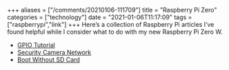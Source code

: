 +++
aliases = ["/comments/20210106-111709"]
title = "Raspberry Pi Zero"
categories = ["technology"]
date = "2021-01-06T11:17:09"
tags = ["raspberrypi","link"]
+++
Here’s a collection of Raspberry Pi articles I’ve found helpful while I consider what to do with my new Raspberry Pi Zero W.

- [GPIO Tutorial](https://www.thegeekpub.com/258732/the-best-gpio-tutorial-for-raspberry-pi-that-we-could-write/)
- [Security Camera Network](https://pimylifeup.com/raspberry-pi-security-camera/)
- [Boot Without SD Card](https://www.makeuseof.com/tag/network-boot-raspberry-pi-without-microsd/)

